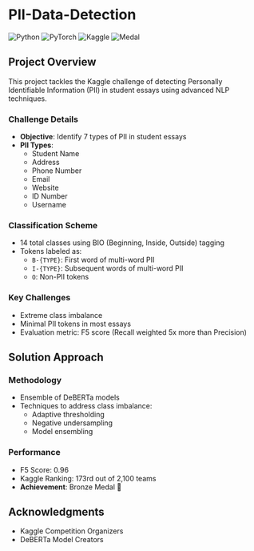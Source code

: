 # PII-Data-Detection

![Python](https://img.shields.io/badge/Python-3.8%2B-blue)
![PyTorch](https://img.shields.io/badge/PyTorch-1.x-red)
![Kaggle](https://img.shields.io/badge/Kaggle-Competition-blueviolet)
![Medal](https://img.shields.io/badge/Medal-Bronze-bronze)

## Project Overview

This project tackles the Kaggle challenge of detecting Personally Identifiable Information (PII) in student essays using advanced NLP techniques.

### Challenge Details
- **Objective**: Identify 7 types of PII in student essays
- **PII Types**: 
  - Student Name
  - Address
  - Phone Number
  - Email
  - Website
  - ID Number
  - Username

### Classification Scheme
- 14 total classes using BIO (Beginning, Inside, Outside) tagging
- Tokens labeled as:
  - `B-{TYPE}`: First word of multi-word PII
  - `I-{TYPE}`: Subsequent words of multi-word PII
  - `O`: Non-PII tokens

### Key Challenges
- Extreme class imbalance
- Minimal PII tokens in most essays
- Evaluation metric: F5 score (Recall weighted 5x more than Precision)

## Solution Approach

### Methodology
- Ensemble of DeBERTa models
- Techniques to address class imbalance:
  - Adaptive thresholding
  - Negative undersampling
  - Model ensembling

### Performance
- F5 Score: 0.96
- Kaggle Ranking: 173rd out of 2,100 teams
- **Achievement**: Bronze Medal 🥉

## Acknowledgments
- Kaggle Competition Organizers
- DeBERTa Model Creators